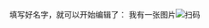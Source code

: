 填写好名字，就可以开始编辑了：
我有一张图片![扫码](https://img.51miz.com/Element/00/86/19/08/225420b4_E861908_5a3143ca.png)
